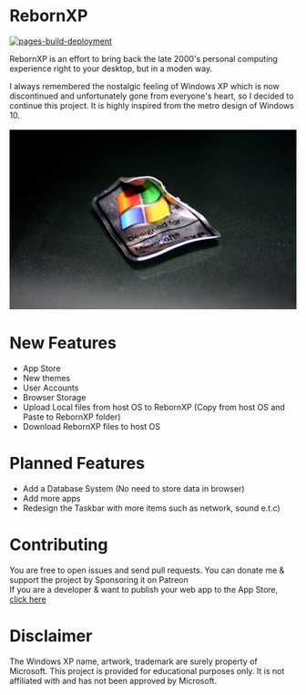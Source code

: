 RebornXP
===
[![pages-build-deployment](https://github.com/RebornXP/rebornxp/actions/workflows/pages/pages-build-deployment/badge.svg)](https://github.com/RebornXP/rebornxp/actions/workflows/pages/pages-build-deployment)

RebornXP is an effort to bring back the late 2000's personal computing experience right to your desktop, but in a moden way.

I always remembered the nostalgic feeling of Windows XP which is now discontinued and unfortunately gone from everyone's heart, so I decided to continue this project. It is highly inspired from the metro design of Windows 10.
<br><br>
<img src="xpthrives.jpg"><br>

# New Features
- App Store
- New themes
- User Accounts
- Browser Storage
- Upload Local files from host OS to RebornXP (Copy from host OS and Paste to RebornXP folder)
- Download RebornXP files to host OS
# Planned Features
- Add a Database System (No need to store data in browser)
- Add more apps
- Redesign the Taskbar with more items such as network, sound e.t.c)

#  Contributing
You are free to open issues and send pull requests. You can donate me & support the project by Sponsoring it on Patreon<br>If you are a developer & want to publish your web app to the App Store, [click here](https://github.com/RebornXP/app-guide)

# Disclaimer
The Windows XP name, artwork, trademark are surely property of Microsoft. This project is provided for educational purposes only. It is not affiliated with and has not been approved by Microsoft.
